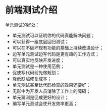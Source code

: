 # 前端测试介绍

单元测试的好处：

- 单元测试可以证明你的代码真能解决问题；
- 可以获得一组底层回归测试；
- 可以在不破坏现有功能的基础上持续改进设计；
- 边写单元测试边写代码是更有趣的工作方式；
- 可以真实地反映开发进度；
- 单元测试是一种使用范例；
- 促使写代码前先做规划；
- 降低缺陷修复成本；
- 单元测试甚至比代码检查的效果还要好；
- 无形中为开发人员消除了工作上的障碍；
- 单元猜测是促成更好的设计；
- 编写单元测试会使开发效率更高；
